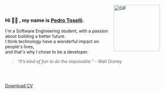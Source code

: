 <img align="right" alt="GIF" src="https://media.giphy.com/media/KzJkzjggfGN5Py6nkT/giphy.gif" width="150px" height="150px" > <br>

### Hi 👋🏼 , my name is [Pedro Toselli](https://www.linkedin.com/in/phtoselli/).

I'm a Software Engineering student, with a passion about building a better future. </br> I think technology have a wonderful impact on people's lives, </br> and that's why I chose to be a developer.

> *“It’s kind of fun to do the impossible.”* - Walt Disney

<br/>
<br/>

[Download CV](https://docs.google.com/document/d/1Job_Z4-tnNK_8_JZ-e-lKUPzUoOTIUOowaY4BwsvqzE/edit?usp=sharing)
<!--

#

### Skills

<details>
  <summary>Languages</summary>

```
  Language            knowledge               Progress
  
  Assembly            Basic sintax           [#.........]
  C                   Basic sintax           [###.......]
  C++                 Basic sintax           [###.......]
  C#                  Basic sintax           [###.......]
  Golang              Basic sintax           [###.......]
  Java                Basic sintax           [###.......]
  Javascript          Advanced               [########..]
  Python              Experient              [######....]
  Typescript          Experient              [######....]
```
</details>

<details>
  <summary>Backend Tools & Frameworks</summary>

```
  T&F                 knowledge              Progress

  Express             Advanced              [########..]
  Node.js             Advanced              [########..]
  MySQL               Advanced              [########..]
```
</details>

<details>
  <summary>Frontend Tools & Frameworks</summary>

```
  T&F                 knowledge              Progress

  Bootstrap           Experient             [#####.....]
  CSS                 Advanced              [#########.]
  Figma               Experient             [#######...]
  HTML                Advanced              [#########.]
  Next                Experient             [#######...]
  React               Experient             [#######...]
```
</details>

<details>
  <summary>Other Tools & Frameworks</summary>

```
  T&F                 knowledge              Progress

  Bash                Experient             [######....]
  Docker              Experient             [######....]
  Git                 Advanced              [########..]
  Github              Advanced              [########..]
```
</details>

==========================

### Skills

<details>
  <summary>Languages</summary>

```
  Language            knowledge               Progress
  
  Assembly            Basic sintax           [#.........]
  C                   Basic sintax           [###.......]
  C++                 Basic sintax           [###.......]
  C#                  Basic sintax           [###.......]
  Golang              Experient              [######....]
  Java                Basic sintax           [###.......]
  Javascript          Advanced               [########..]
  Python              Experient              [######....]
  Typescript          Experient              [######....]
```
</details>

<details>
  <summary>Backend Tools & Frameworks</summary>

```
  T&F                 knowledge              Progress

  ASP.NET             Basic sintax          [###.......]
  Chi                 Basic sintax          [###.......]
  Express             Advanced              [########..]
  GraphQL             Experient             [######....]
  Node.js             Advanced              [########..]
  OracleDB            Experient             [######....]
  PostgreSQL          Experient             [######....]
  MongoDB             Experient             [#######...]
  MySQL               Advanced              [########..]
```
</details>

<details>
  <summary>Frontend Tools & Frameworks</summary>

```
  T&F                 knowledge              Progress

  Angular             Basic sintax          [###.......]
  Bootstrap           Experient             [#####.....]
  CSS                 Advanced              [#########.]
  Figma               Experient             [#######...]
  HTML                Advanced              [#########.]
  Jquery              Experient             [#####.....]
  Next                Experient             [#######...]
  React               Experient             [#######...]
  Sass                Basic sintax          [#####.....]
  Styled component    Experient             [#######...]
  Vue                 Basic sintax          [###.......]
```
</details>

<details>
  <summary>Other Tools & Frameworks</summary>

```
  T&F                 knowledge              Progress

  Bash                Experient             [######....]
  Docker              Experient             [######....]
  Git                 Advanced              [########..]
  Github              Advanced              [########..]
  Heroku              Basic sintax          [###.......]
  Linux               Experient             [#######...]
  Mac OS              Experient             [#######...]
  NPM                 Experient             [#######...]
```
</details>


##
[###.......]Basic
[...####...]Experient
[.......###]Advanced

<a href="http://www.github.com/phtoselli">
  <img src="https://github-readme-stats.vercel.app/api?username=phtoselli&show_icons=true&hide=&count_private=true&title_color=1E90FF&text_color=gray&icon_color=1E90FF&bg_color=FFFFFF00&hide_border=true&show_icons=true" alt="Pedro Toselli's GitHub stats" width="400px" align="left"/>
</a>

<a href="http://www.github.com/phtoselli">
  <img src="https://github-readme-streak-stats.herokuapp.com/?user=phtoselli&stroke=ffffff&background=FFFFFF00&ring=orange&fire=orange&currStreakNum=gray&currStreakLabel=orange&sideNums=gray&sideLabels=gray&dates=gray&hide_border=true" width="400px" align="right" />
</a>
-->
